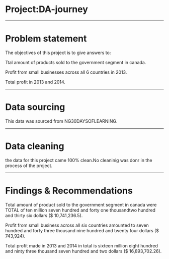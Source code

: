 # Project:DA-journey

------
# Problem statement
The objectives of this project is to give answers to:

Ttal amount of products  sold to the government segment in canada.

Profit from small businesses across all 6 countries in 2013.

Total profit in 2013 and 2014.

-------
# Data sourcing
This data was sourced from NG30DAYSOFLEARNING. 

------
# Data cleaning
the data for this project came 100% clean.No cleaninig was donr in the process of the project.

----
# Findings & Recommendations
Total amount of product sold to the government segment in canada were TOTAL of ten million seven hundred and forty one thousandtwo hundred and thirty six dollars ($ 10,741,236.5).

Profit from small business across all six countries amounted to seven hundred and forty three thousand nine hundred and twenty four dollars ($ 743,924).

Total profit made in 2013 and 2014 in total is sixteen million eight hundred and ninty three thousand seven hundred and two dollars ($ 16,893,702.26).
